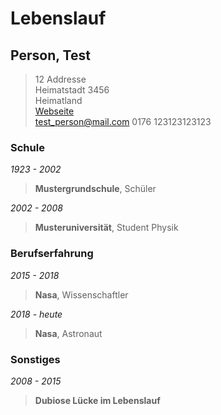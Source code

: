 # Lebenslauf

## Person, Test
> 12 Addresse						
> Heimatstadt 3456                      
> Heimatland		
> [Webseite](http://gibtesnichtoderdoch/)					
> test_person@mail.com
> 0176 123123123123

### Schule
*1923 - 2002*
> **Mustergrundschule**, Schüler

*2002 - 2008*
> **Musteruniversität**, Student Physik


### Berufserfahrung
*2015 - 2018*
> **Nasa**, Wissenschaftler

*2018 - heute*
> **Nasa**, Astronaut


### Sonstiges
*2008 - 2015*
> **Dubiose Lücke im Lebenslauf**